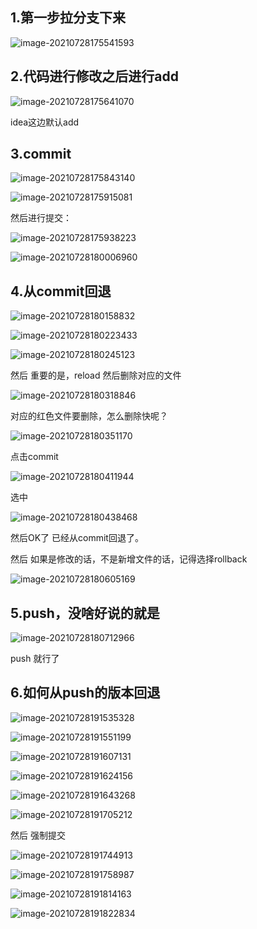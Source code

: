 ## 1.第一步拉分支下来

![image-20210728175541593](idea的git操作.assets/image-20210728175541593.png)

## 2.代码进行修改之后进行add

![image-20210728175641070](idea的git操作.assets/image-20210728175641070.png)

idea这边默认add

## 3.commit

![image-20210728175843140](idea的git操作.assets/image-20210728175843140.png)

![image-20210728175915081](idea的git操作.assets/image-20210728175915081.png)

然后进行提交：

![image-20210728175938223](idea的git操作.assets/image-20210728175938223.png)

![image-20210728180006960](idea的git操作.assets/image-20210728180006960.png)

## 4.从commit回退

![image-20210728180158832](idea的git操作.assets/image-20210728180158832.png)

![image-20210728180223433](idea的git操作.assets/image-20210728180223433.png)

![image-20210728180245123](idea的git操作.assets/image-20210728180245123.png)

然后 重要的是，reload 然后删除对应的文件

![image-20210728180318846](idea的git操作.assets/image-20210728180318846.png)

对应的红色文件要删除，怎么删除快呢？

![image-20210728180351170](idea的git操作.assets/image-20210728180351170.png)

点击commit

![image-20210728180411944](idea的git操作.assets/image-20210728180411944.png)

选中

![image-20210728180438468](idea的git操作.assets/image-20210728180438468.png)



然后OK了 已经从commit回退了。



然后 如果是修改的话，不是新增文件的话，记得选择rollback

![image-20210728180605169](idea的git操作.assets/image-20210728180605169.png)

## 5.push，没啥好说的就是

![image-20210728180712966](idea的git操作.assets/image-20210728180712966.png)

push 就行了

## 6.如何从push的版本回退

![image-20210728191535328](idea的git操作.assets/image-20210728191535328.png)

![image-20210728191551199](idea的git操作.assets/image-20210728191551199.png)

![image-20210728191607131](idea的git操作.assets/image-20210728191607131.png)

![image-20210728191624156](idea的git操作.assets/image-20210728191624156.png)

![image-20210728191643268](idea的git操作.assets/image-20210728191643268.png)

![image-20210728191705212](idea的git操作.assets/image-20210728191705212.png)

然后 强制提交

![image-20210728191744913](idea的git操作.assets/image-20210728191744913.png)

![image-20210728191758987](idea的git操作.assets/image-20210728191758987.png)

![image-20210728191814163](idea的git操作.assets/image-20210728191814163.png)

![image-20210728191822834](idea的git操作.assets/image-20210728191822834.png)